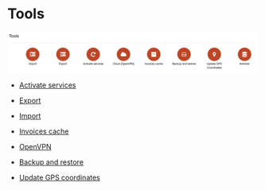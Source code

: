 Tools
=====

![icon](icon.png)

* [Activate services](configuration/tools/activate_services/activate_services.md)

* [Export](configuration/tools/export/export.md)

* [Import](configuration/tools/import/import.md)

* [Invoices cache](configuration/tools/invoices_cache/invoices_cache.md)

* [OpenVPN](configuration/tools/openvpn/openvpn.md)

* [Backup and restore](configuration/tools/backup_restore/backup_restore.md)

* [Update GPS coordinates](configuration/tools/gps/gps.md)
